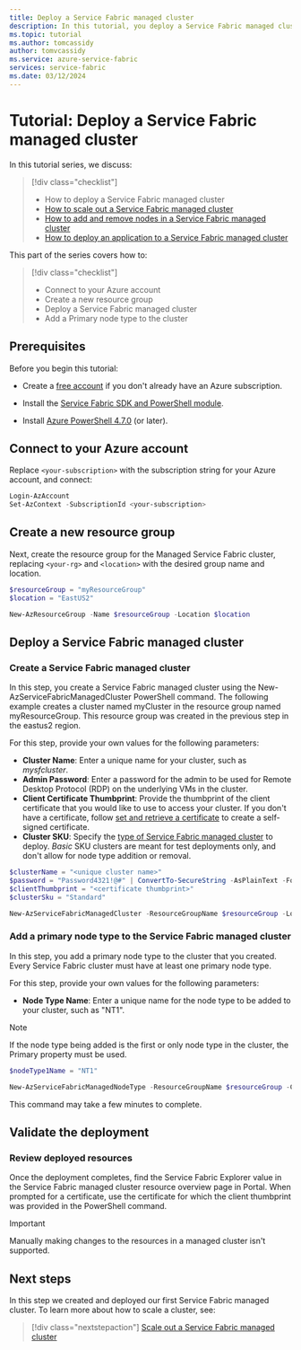 ```yaml
---
title: Deploy a Service Fabric managed cluster
description: In this tutorial, you deploy a Service Fabric managed cluster for testing.
ms.topic: tutorial
ms.author: tomcassidy
author: tomvcassidy
ms.service: azure-service-fabric
services: service-fabric
ms.date: 03/12/2024
---
```


# Tutorial: Deploy a Service Fabric managed cluster

In this tutorial series, we discuss:

> [!div class="checklist"]
> * How to deploy a Service Fabric managed cluster 
> * [How to scale out a Service Fabric managed cluster](tutorial-managed-cluster-scale.md)
> * [How to add and remove nodes in a Service Fabric managed cluster](tutorial-managed-cluster-add-remove-node-type.md)
> * [How to deploy an application to a Service Fabric managed cluster](tutorial-managed-cluster-deploy-app.md)

This part of the series covers how to:

> [!div class="checklist"]
> * Connect to your Azure account
> * Create a new resource group
> * Deploy a Service Fabric managed cluster
> * Add a Primary node type to the cluster

## Prerequisites

Before you begin this tutorial:

* Create a [free account](https://azure.microsoft.com/free/?WT.mc_id=A261C142F) if you don't already have an Azure subscription.

* Install the [Service Fabric SDK and PowerShell module](service-fabric-get-started.md).

* Install [Azure PowerShell 4.7.0](/powershell/azure/release-notes-azureps#azservicefabric) (or later).

## Connect to your Azure account

Replace `<your-subscription>` with the subscription string for your Azure account, and connect:

```powershell
Login-AzAccount
Set-AzContext -SubscriptionId <your-subscription>

```

## Create a new resource group

Next, create the resource group for the Managed Service Fabric cluster, replacing `<your-rg>` and `<location>` with the desired group name and location.

```powershell
$resourceGroup = "myResourceGroup"
$location = "EastUS2"

New-AzResourceGroup -Name $resourceGroup -Location $location
```

## Deploy a Service Fabric managed cluster

### Create a Service Fabric managed cluster

In this step, you create a Service Fabric managed cluster using the New-AzServiceFabricManagedCluster PowerShell command. The following example creates a cluster named myCluster in the resource group named myResourceGroup. This resource group was created in the previous step in the eastus2 region.

For this step, provide your own values for the following  parameters:

* **Cluster Name**: Enter a unique name for your cluster, such as *mysfcluster*.
* **Admin Password**: Enter a password for the admin to be used for Remote Desktop Protocol (RDP) on the underlying VMs in the cluster.
* **Client Certificate Thumbprint**: Provide the thumbprint of the client certificate that you would like to use to access your cluster. If you don't have a certificate, follow [set and retrieve a certificate](../key-vault/certificates/quick-create-portal.md) to create a self-signed certificate.
* **Cluster SKU**: Specify the [type of Service Fabric managed cluster](overview-managed-cluster.md#service-fabric-managed-cluster-skus) to deploy. *Basic* SKU clusters are meant for test deployments only, and don't allow for node type addition or removal.

```powershell
$clusterName = "<unique cluster name>"
$password = "Password4321!@#" | ConvertTo-SecureString -AsPlainText -Force
$clientThumbprint = "<certificate thumbprint>"
$clusterSku = "Standard"

New-AzServiceFabricManagedCluster -ResourceGroupName $resourceGroup -Location $location -ClusterName $clusterName -ClientCertThumbprint $clientThumbprint -ClientCertIsAdmin -AdminPassword $password -Sku $clusterSKU -Verbose
```

### Add a primary node type to the Service Fabric managed cluster

In this step, you add a primary node type to the cluster that you created. Every Service Fabric cluster must have at least one primary node type.

For this step, provide your own values for the following  parameters:

* **Node Type Name**: Enter a unique name for the node type to be added to your cluster, such as "NT1".

> [!NOTE]
> If the node type being added is the first or only node type in the cluster, the Primary property must be used.

```powershell
$nodeType1Name = "NT1"

New-AzServiceFabricManagedNodeType -ResourceGroupName $resourceGroup -ClusterName $clusterName -Name $nodeType1Name -Primary -InstanceCount 5
```

This command may take a few minutes to complete.

## Validate the deployment

### Review deployed resources

Once the deployment completes, find the Service Fabric Explorer value in the Service Fabric managed cluster resource overview page in Portal. When prompted for a certificate, use the certificate for which the client thumbprint was provided in the PowerShell command.

> [!IMPORTANT]
> Manually making changes to the resources in a managed cluster isn't supported.

## Next steps

In this step we created and deployed our first Service Fabric managed cluster. To learn more about how to scale a cluster, see:

> [!div class="nextstepaction"]
> [Scale out a Service Fabric managed cluster](tutorial-managed-cluster-scale.md)
